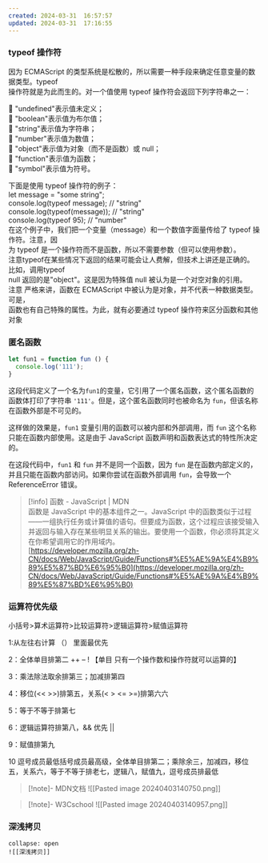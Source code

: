 ```yaml
---
created: 2024-03-31  16:57:57
updated: 2024-03-31  17:16:55
---
```

  

### typeof 操作符

  
因为 ECMAScript 的类型系统是松散的，所以需要一种手段来确定任意变量的数据类型。typeof  
操作符就是为此而生的。对一个值使用 typeof 操作符会返回下列字符串之一：  

  
 "undefined"表示值未定义；  
 "boolean"表示值为布尔值；  
 "string"表示值为字符串；  
 "number"表示值为数值；  
 "object"表示值为对象（而不是函数）或 null；  
 "function"表示值为函数；  
 "symbol"表示值为符号。  

  
下面是使用 typeof 操作符的例子：  
let message = "some string";  
console.log(typeof message); // "string"  
console.log(typeof(message)); // "string"  
console.log(typeof 95); // "number"  
在这个例子中，我们把一个变量（message）和一个数值字面量传给了 typeof 操作符。注意，因  
为 typeof 是一个操作符而不是函数，所以不需要参数（但可以使用参数）。  
注意typeof在某些情况下返回的结果可能会让人费解，但技术上讲还是正确的。比如，调用typeof  
null 返回的是"object"。这是因为特殊值 null 被认为是一个对空对象的引用。  
注意 严格来讲，函数在 ECMAScript 中被认为是对象，并不代表一种数据类型。可是，  
函数也有自己特殊的属性。为此，就有必要通过 typeof 操作符来区分函数和其他对象  

  

  

  

### 匿名函数

```JavaScript
let fun1 = function fun () { 
  console.log('111');
}
```

  

这段代码定义了一个名为`fun1`的变量，它引用了一个匿名函数，这个匿名函数的函数体打印了字符串 `'111'`。但是，这个匿名函数同时也被命名为 `fun`，但该名称在函数外部是不可见的。

这样做的效果是，`fun1` 变量引用的函数可以被内部和外部调用，而 `fun` 这个名称只能在函数内部使用。这是由于 JavaScript 函数声明和函数表达式的特性所决定的。

在这段代码中，`fun1` 和 `fun` 并不是同一个函数，因为 `fun` 是在函数内部定义的，并且只能在函数内部访问。如果你尝试在函数外部调用 `fun`，会导致一个 ReferenceError 错误。

  

  

> [!info] 函数 - JavaScript | MDN  
> 函数是 JavaScript 中的基本组件之一。JavaScript 中的函数类似于过程——一组执行任务或计算值的语句。但要成为函数，这个过程应该接受输入并返回与输入存在某些明显关系的输出。要使用一个函数，你必须将其定义在你希望调用它的作用域内。  
> [https://developer.mozilla.org/zh-CN/docs/Web/JavaScript/Guide/Functions#%E5%AE%9A%E4%B9%89%E5%87%BD%E6%95%B0](https://developer.mozilla.org/zh-CN/docs/Web/JavaScript/Guide/Functions#%E5%AE%9A%E4%B9%89%E5%87%BD%E6%95%B0)  

  

### 运算符优先级

小括号>算术运算符>比较运算符>逻辑运算符>赋值运算符

1:从左往右计算 （） 里面最优先

2：全体单目排第二 ++ – ! 【单目 只有一个操作数和操作符就可以运算的】

3：乘法除法取余排第三；加减排第四

4：移位(<< >>)排第五，关系(< > <= >=)排第六六

5：等于不等于排第七

6：逻辑运算符排第八，&& 优先 ||

9：赋值排第九

10 逗号成员最低括号成员最高级，全体单目排第二；乘除余三，加减四，移位五，关系六，等于不等于排老七，逻辑八，赋值九，逗号成员排最低



> [!note]- MDN文档
> ![[Pasted image 20240403140750.png]]

> [!note]- W3Cschool
> ![[Pasted image 20240403140957.png]]




### 深浅拷贝
```ad-note
collapse: open
![[深浅拷贝]]

```
